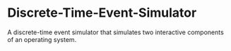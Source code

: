 # Discrete-Time-Event-Simulator
A discrete-time event simulator that simulates two interactive components of an operating system.
